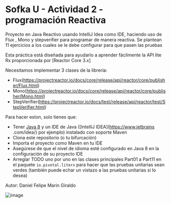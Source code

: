 # Sofka U - Actividad 2 - programación Reactiva

Proyecto en Java Reactivo usando IntelliJ Idea como IDE, haciendo uso de Flux , Mono y stepverifier para programar de manera reactiva.
Se plantean 11 ejercicios a los cuales se le debe configurar para que pasen las pruebas

Esta práctica está diseñada para ayudarlo a aprender fácilmente la API lite Rx proporcionada por [Reactor Core 3.x]

Necesitamos implementar 3 clases de la librería:

 - Flux(https://projectreactor.io/docs/core/release/api/reactor/core/publisher/Flux.html)
 - Mono(https://projectreactor.io/docs/core/release/api/reactor/core/publisher/Mono.html)
 - StepVerifier(https://projectreactor.io/docs/test/release/api/reactor/test/StepVerifier.html)
 
Para hacer eston, solo tienes que:

 - Tener [Java 8](https://www.oracle.com/technetwork/java/javase/downloads/jdk8-downloads-2133151.html) y un IDE de Java ([IntelliJ IDEA](https://www.jetbrains .com/idea/) por ejemplo) instalado con soporte Maven
 - Clona este repositorio (o tu bifurcación)
 - Importa el proyecto como Maven en tu IDE
 - Asegúrese de que el nivel de idioma esté configurado en Java 8 en la configuración de su proyecto IDE
 - Arreglar TODO uno por uno en las clases principales Part01 a Part11 en el paquete `io.pivotal.literx`
   para hacer que las pruebas unitarias sean verdes (también puede echar un vistazo a las pruebas unitarias si lo desea)

Autor: Daniel Felipe Marin Giraldo


![image](https://user-images.githubusercontent.com/51167724/178384288-009b893d-359c-4b54-ac6f-816924b14d27.png)
